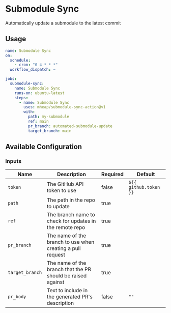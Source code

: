 # Submodule Sync

Automatically update a submodule to the latest commit

## Usage

```yaml
name: Submodule Sync
on:
  schedule:
    - cron: "0 4 * * *"
  workflow_dispatch: ~

jobs:
  submodule-sync:
    name: Submodule Sync
    runs-on: ubuntu-latest
    steps:
      - name: Submodule Sync
        uses: mheap/submodule-sync-action@v1
        with:
          path: my-submodule
          ref: main
          pr_branch: automated-submodule-update
          target_branch: main
```

## Available Configuration

### Inputs

| Name            | Description                                                 | Required | Default               |
| --------------- | ----------------------------------------------------------- | -------- | --------------------- |
| `token`         | The GitHub API token to use                                 | false    | `${{ github.token }}` |
| `path`          | The path in the repo to update                              | true     |                       |
| `ref`           | The branch name to check for updates in the remote repo     | true     |                       |
| `pr_branch`     | The name of the branch to use when creating a pull request  | true     |                       |
| `target_branch` | The name of the branch that the PR should be raised against | true     |                       |
| `pr_body`       | Text to include in the generated PR's description           | false    | `""`                  |
